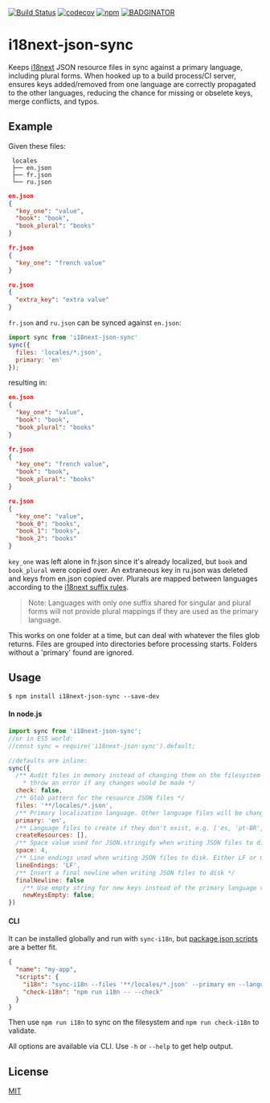[![Build Status](https://travis-ci.org/jwbay/i18next-json-sync.svg?branch=master)](https://travis-ci.org/jwbay/i18next-json-sync)
[![codecov](https://codecov.io/gh/jwbay/i18next-json-sync/branch/master/graph/badge.svg)](https://codecov.io/gh/jwbay/i18next-json-sync)
[![npm](https://img.shields.io/npm/v/i18next-json-sync.svg)](https://www.npmjs.com/package/i18next-json-sync)
[![BADGINATOR](https://badginator.herokuapp.com/jwbay/i18next-json-sync.svg)](https://github.com/defunctzombie/badginator)
# i18next-json-sync

Keeps [i18next](https://github.com/i18next/i18next) JSON resource files in sync against a primary
language, including plural forms. When hooked up to a build process/CI server, ensures keys
added/removed from one language are correctly propagated to the other languages, reducing the chance
for missing or obselete keys, merge conflicts, and typos.

## Example
Given these files:
```
 locales
 ├── en.json
 ├── fr.json
 └── ru.json
```

```json
en.json
{
  "key_one": "value",
  "book": "book",
  "book_plural": "books"
}

fr.json
{
  "key_one": "french value"
}

ru.json
{
  "extra_key": "extra value"
}
```


`fr.json` and `ru.json` can be synced against `en.json`:

```js
import sync from 'i18next-json-sync'
sync({
  files: 'locales/*.json',
  primary: 'en'
});
```

resulting in:

```json
en.json
{
  "key_one": "value",
  "book": "book",
  "book_plural": "books"
}

fr.json
{
  "key_one": "french value",
  "book": "book",
  "book_plural": "books"
}

ru.json
{
  "key_one": "value",
  "book_0": "books",
  "book_1": "books",
  "book_2": "books"
}
```

`key_one` was left alone in fr.json since it's already localized, but `book` and `book_plural` were copied over.
An extraneous key in ru.json was deleted and keys from en.json copied over. Plurals are mapped between
languages according to the [i18next suffix rules](https://github.com/i18next/i18next/blob/520f5dccf8edecab5fb189eb0631201a08b940c7/src/PluralResolver.js).

> Note: Languages with only one suffix shared for singular and plural forms will not provide plural
mappings if they are used as the primary language. 

This works on one folder at a time, but can deal with whatever the files glob returns. Files are
grouped into directories before processing starts. Folders without a 'primary' found are ignored.

## Usage

`$ npm install i18next-json-sync --save-dev`

#### In node.js

```js
import sync from 'i18next-json-sync';
//or in ES5 world:
//const sync = require('i18next-json-sync').default;

//defaults are inline:
sync({
  /** Audit files in memory instead of changing them on the filesystem and
    * throw an error if any changes would be made */
  check: false,
  /** Glob pattern for the resource JSON files */
  files: '**/locales/*.json',
  /** Primary localization language. Other language files will be changed to match */
  primary: 'en',
  /** Language files to create if they don't exist, e.g. ['es, 'pt-BR', 'fr'] */
  createResources: [],
  /** Space value used for JSON.stringify when writing JSON files to disk */
  space: 4,
  /** Line endings used when writing JSON files to disk. Either LF or CRLF */
  lineEndings: 'LF',
  /** Insert a final newline when writing JSON files to disk */
  finalNewline: false
	/** Use empty string for new keys instead of the primary language value */
	newKeysEmpty: false;
})
```

#### CLI

It can be installed globally and run with `sync-i18n`, but [package.json scripts](https://docs.npmjs.com/misc/scripts) are a better fit.

```json
{
  "name": "my-app",
  "scripts": {
    "i18n": "sync-i18n --files '**/locales/*.json' --primary en --languages es fr ja zh ko --space 2",
    "check-i18n": "npm run i18n -- --check"
  }
}
```

Then use `npm run i18n` to sync on the filesystem and `npm run check-i18n` to validate.

All options are available via CLI. Use `-h` or `--help` to get help output.

## License

[MIT](LICENSE)
